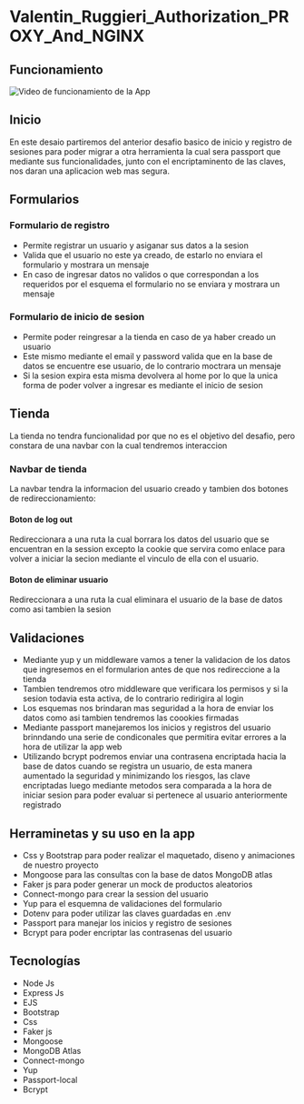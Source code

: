 # Valentin_Ruggieri_Authorization_PROXY_And_NGINX

## Funcionamiento

![Video de funcionamiento de la App](https://media.giphy.com/media/EA5gWo2cq9cOybAz5H/giphy.gif)

## Inicio
En este desaio partiremos del anterior desafio basico de inicio y registro de sesiones para poder migrar a otra herramienta la cual sera passport que mediante sus funcionalidades, junto con el encriptaminento de las claves, nos daran una aplicacion web mas segura.

## Formularios

### Formulario de registro 
- Permite registrar un usuario y asiganar sus datos a la sesion
- Valida que el usuario no este ya creado, de estarlo no enviara el formulario y mostrara un mensaje
- En caso de ingresar datos no validos o que correspondan a los requeridos por el esquema el formulario no se enviara y mostrara un mensaje

### Formulario de inicio de sesion
- Permite poder reingresar a la tienda en caso de ya haber creado un usuario
- Este mismo mediante el email y password valida que en la base de datos se encuentre ese usuario, de lo contrario moctrara un mensaje
- Si la sesion expira esta misma devolvera al home por lo que la unica forma de poder volver a ingresar es mediante el inicio de sesion

## Tienda
La tienda no tendra funcionalidad por que no es el objetivo del desafio, pero constara de una navbar con la cual tendremos interaccion
### Navbar de tienda
La navbar tendra la informacion del usuario creado y tambien dos botones de redireccionamiento:
#### Boton de log out
Redireccionara a una ruta la cual borrara los datos del usuario que se encuentran en la session excepto la cookie que servira como enlace para volver a iniciar la secion mediante el vinculo de ella con el usuario.
#### Boton de eliminar usuario
Redireccionara a una ruta la cual eliminara el usuario de la base de datos como asi tambien la sesion


## Validaciones
- Mediante yup y un middleware vamos a tener la validacion de los datos que ingresemos en el formularion antes de que nos redireccione a la tienda
- Tambien tendremos otro middleware que verificara los permisos y si la sesion todavia esta activa, de lo contrario redirigira al login
- Los esquemas nos brindaran mas seguridad a la hora de enviar los datos como asi tambien tendremos las coookies firmadas
- Mediante passport manejaremos los inicios y registros del usuario brinndando una serie de condiconales que permitira evitar errores a la hora de utilizar la app web
- Utilizando bcrypt podremos enviar una contrasena encriptada hacia la base de datos cuando se registra un usuario, de esta manera aumentado la seguridad y minimizando los riesgos, las clave encriptadas luego mediante metodos sera comparada a la hora de iniciar sesion para poder evaluar si pertenece al usuario anteriormente registrado

 ## Herraminetas y su uso en la app
 
  - Css y Bootstrap para poder realizar el maquetado, diseno y animaciones de nuestro proyecto
  - Mongoose para las consultas con la base de datos MongoDB atlas
  - Faker js para poder generar un mock de productos aleatorios
  - Connect-mongo para crear la session del usuario
  - Yup para el esquemna de validaciones del formulario
  - Dotenv para poder utilizar las claves guardadas en .env
  - Passport para manejar los inicios y registro de sesiones
  - Bcrypt para poder encriptar las contrasenas del usuario
  
 

## Tecnologías
- Node Js
- Express Js
- EJS
- Bootstrap
- Css
- Faker js
- Mongoose
- MongoDB Atlas
- Connect-mongo
- Yup
- Passport-local
- Bcrypt
